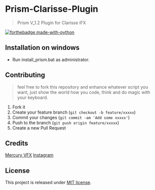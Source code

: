 # Prism-Clarisse-Plugin
> Prism V_1.2 Plugin for Clarisse iFX

[![forthebadge made-with-python](http://ForTheBadge.com/images/badges/made-with-python.svg)](https://www.python.org/)



## Installation on windows
- Run install_prism.bat as administrator.


## Contributing
> feel free to fork this repository and enhance whatever script you want, just show the world how you code, think and do magic with your keyboard.

1. Fork it 
2. Create your feature branch (`git checkout -b feature/xxxxx`)
3. Commit your changes (`git commit -am 'Add some xxxxx'`)
4. Push to the branch (`git push origin feature/xxxxx`)
5. Create a new Pull Request


## Credits
[Mercury VFX](https://www.mercuryvfx.com/)
[Instagram](https://www.instagram.com/mercury_vfx/)


## License
This project is released under [MIT license](/LICENSE.md).
